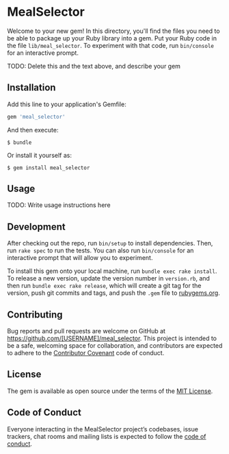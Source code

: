 # MealSelector

Welcome to your new gem! In this directory, you'll find the files you need to be able to package up your Ruby library into a gem. Put your Ruby code in the file `lib/meal_selector`. To experiment with that code, run `bin/console` for an interactive prompt.

TODO: Delete this and the text above, and describe your gem

## Installation

Add this line to your application's Gemfile:

```ruby
gem 'meal_selector'
```

And then execute:

    $ bundle

Or install it yourself as:

    $ gem install meal_selector

## Usage

TODO: Write usage instructions here

## Development

After checking out the repo, run `bin/setup` to install dependencies. Then, run `rake spec` to run the tests. You can also run `bin/console` for an interactive prompt that will allow you to experiment.

To install this gem onto your local machine, run `bundle exec rake install`. To release a new version, update the version number in `version.rb`, and then run `bundle exec rake release`, which will create a git tag for the version, push git commits and tags, and push the `.gem` file to [rubygems.org](https://rubygems.org).

## Contributing

Bug reports and pull requests are welcome on GitHub at https://github.com/[USERNAME]/meal_selector. This project is intended to be a safe, welcoming space for collaboration, and contributors are expected to adhere to the [Contributor Covenant](http://contributor-covenant.org) code of conduct.

## License

The gem is available as open source under the terms of the [MIT License](https://opensource.org/licenses/MIT).

## Code of Conduct

Everyone interacting in the MealSelector project’s codebases, issue trackers, chat rooms and mailing lists is expected to follow the [code of conduct](https://github.com/[USERNAME]/meal_selector/blob/master/CODE_OF_CONDUCT.md).

